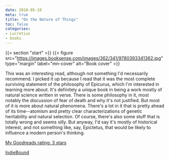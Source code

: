 ```yaml
---
date: 2018-05-18
meta: true
title: "On the Nature of Things"
toc: false
categories:
- Lucretius
- books
---
```


{{< section "start" >}}
{{< figure src="https://images.booksense.com/images/362/341/9780393341362.jpg" type="margin" label="mn-cover" alt="Book cover" >}}

This was an interesting read, although not something I'd necessarily recommend. I picked it up because I read that it was the most complete surviving statement of the philosophy of Epicurus, which I'm interested in learning more about. It's definitely a unique book in being a work mostly of natural science written in verse. There is some philosophy in it, most notably the discussion of fear of death and why it's not justified. But most of it is more about natural phenomena. There's a lot in it that is pretty ahead of its time--atomism and pretty clear characterizations of genetic heritability and natural selection. Of course, there's also some stuff that is totally wrong and seems silly. But anyway, I'd say it's mostly of historical interest, and not something like, say, Epictetus, that would be likely to influence a modern person's thinking.

[My Goodreads rating: 3 stars](https://www.goodreads.com/review/show/2381235704)  

[IndieBound](https://www.indiebound.org/book/9780393341362)
